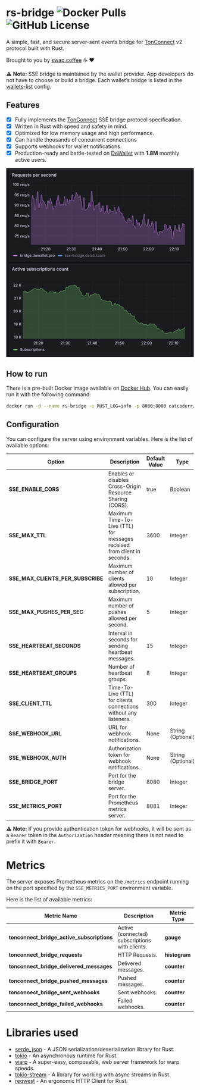 # rs-bridge ![Docker Pulls](https://img.shields.io/docker/pulls/catcoderr/rs-bridge) ![GitHub License](https://img.shields.io/github/license/swapcoffee/rs-bridge)

A simple, fast, and secure server-sent events bridge
for [TonConnect](https://docs.ton.org/develop/dapps/ton-connect/protocol/bridge) v2 protocol built with Rust.

Brought to you by [swap.coffee](https://swap.coffee) ☕️ ❤️

⚠️ **Note:** SSE bridge is maintained by the wallet provider. App developers do not have to choose or build a bridge.
Each wallet’s bridge is listed in the [wallets-list](https://github.com/ton-blockchain/wallets-list) config.

## Features

- [x] Fully implements the [TonConnect](https://docs.ton.org/develop/dapps/ton-connect/protocol/bridge) SSE bridge
  protocol specification.
- [x] Written in Rust with speed and safety in mind.
- [x] Optimized for low memory usage and high performance.
- [x] Can handle thousands of concurrent connections
- [x] Supports webhooks for wallet notifications.
- [x] Production-ready and battle-tested on [DeWallet](https://t.me/dewallet) with **1.8M** monthly active users.

![img.png](assets/img.png)

## How to run

There is a pre-built Docker image available on [Docker Hub](https://hub.docker.com/r/catcoderr/rs-bridge). You can
easily run it with the following command:

```bash
docker run -d --name rs-bridge -e RUST_LOG=info -p 8080:8080 catcoderr/rs-bridge:latest
```

## Configuration

You can configure the server using environment variables. Here is the list of available options:

| Option                            | Description                                                              | Default Value | Type              |
|-----------------------------------|--------------------------------------------------------------------------|---------------|-------------------|
| **SSE_ENABLE_CORS**               | Enables or disables Cross-Origin Resource Sharing (CORS).                | true          | Boolean           |
| **SSE_MAX_TTL**                   | Maximum Time-To-Live (TTL) for messages received from client in seconds. | 3600          | Integer           |
| **SSE_MAX_CLIENTS_PER_SUBSCRIBE** | Maximum number of clients allowed per subscription.                      | 10            | Integer           |
| **SSE_MAX_PUSHES_PER_SEC**        | Maximum number of pushes allowed per second.                             | 5             | Integer           |
| **SSE_HEARTBEAT_SECONDS**         | Interval in seconds for sending heartbeat messages.                      | 15            | Integer           |
| **SSE_HEARTBEAT_GROUPS**          | Number of heartbeat groups.                                              | 8             | Integer           |
| **SSE_CLIENT_TTL**                | Time-To-Live (TTL) for clients connections without any listeners.        | 300           | Integer           |
| **SSE_WEBHOOK_URL**               | URL for webhook notifications.                                           | None          | String (Optional) |
| **SSE_WEBHOOK_AUTH**              | Authorization token for webhook notifications.                           | None          | String (Optional) |
| **SSE_BRIDGE_PORT**               | Port for the bridge server.                                              | 8080          | Integer           |
| **SSE_METRICS_PORT**              | Port for the Prometheus metrics server.                                  | 8081          | Integer           |

⚠️ **Note:** If you provide authentication token for webhooks, it will be sent as a `Bearer` token in the
`Authorization` header meaning there is not need to prefix it with `Bearer`.

# Metrics

The server exposes Prometheus metrics on the `/metrics` endpoint running on the port specified by the `SSE_METRICS_PORT`
environment variable.

Here is the list of available metrics:

| Metric Name                                | Description                                    | Metric Type   |
|--------------------------------------------|------------------------------------------------|---------------|
| **tonconnect_bridge_active_subscriptions** | Active (connected) subscriptions with clients. | **gauge**     |
| **tonconnect_bridge_requests**             | HTTP Requests.                                 | **histogram** |
| **tonconnect_bridge_delivered_messages**   | Delivered messages.                            | **counter**   |
| **tonconnect_bridge_pushed_messages**      | Pushed messages.                               | **counter**   |
| **tonconnect_bridge_sent_webhooks**        | Sent webhooks.                                 | **counter**   |
| **tonconnect_bridge_failed_webhooks**      | Failed webhooks.                               | **counter**   |

# Libraries used

- [serde_json](https://crates.io/crates/serde_json) - A JSON serialization/deserialization library for Rust.
- [tokio](https://crates.io/crates/tokio) - An asynchronous runtime for Rust.
- [warp](https://crates.io/crates/warp) - A super-easy, composable, web server framework for warp speeds.
- [tokio-stream](https://crates.io/crates/tokio-stream) - A library for working with async streams in Rust.
- [reqwest](https://crates.io/crates/reqwest) - An ergonomic HTTP Client for Rust.